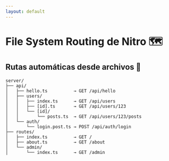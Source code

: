 ```yaml
---
layout: default
---
```


# File System Routing de Nitro 🗺️

## Rutas automáticas desde archivos 📁
```
server/
├── api/
│   ├── hello.ts          → GET /api/hello
│   ├── users/
│   │   ├── index.ts      → GET /api/users
│   │   ├── [id].ts       → GET /api/users/123
│   │   └── [id]/
│   │       └── posts.ts  → GET /api/users/123/posts
│   └── auth/
│       └── login.post.ts → POST /api/auth/login
├── routes/
│   ├── index.ts          → GET /
│   ├── about.ts          → GET /about
│   └── admin/
│       └── index.ts      → GET /admin
```